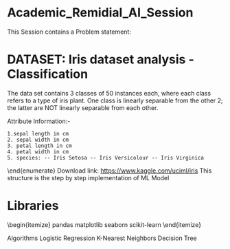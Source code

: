 # Academic_Remidial_AI_Session
This Session contains a Problem statement:
# DATASET: Iris dataset analysis - Classification
The data set contains 3 classes of 50 instances each, where each class refers to a type of iris plant. One class is linearly separable from the other 2; the latter are NOT linearly separable from each other.

Attribute Information:-

    1.sepal length in cm
    2. sepal width in cm
    3. petal length in cm
    4. petal width in cm
    5. species: -- Iris Setosa -- Iris Versicolour -- Iris Virginica
\end{enumerate}
Download link: https://www.kaggle.com/uciml/iris
This structure is the step by step implementation of ML Model

# Libraries
\begin{itemize}
pandas
matplotlib
seaborn
scikit-learn 
\end{itemize}

Algorithms
Logistic Regression
K-Nearest Neighbors
Decision Tree 

